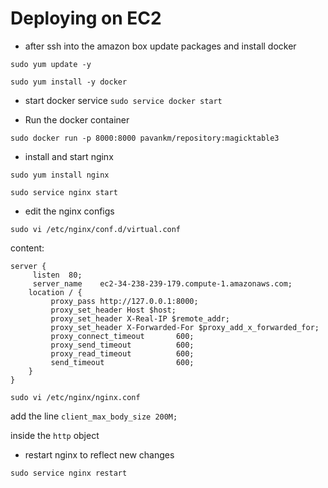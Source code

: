 # Deploying on EC2

- after ssh into the amazon box update packages and install docker

`sudo yum update -y`

`sudo yum install -y docker`

- start docker service
`sudo service docker start`

- Run the docker container

`sudo docker run -p 8000:8000 pavankm/repository:magicktable3`

- install and start nginx

`sudo yum install nginx`

`sudo service nginx start`

- edit the nginx configs

`sudo vi /etc/nginx/conf.d/virtual.conf`

content:

```
server {
     listen  80;
     server_name    ec2-34-238-239-179.compute-1.amazonaws.com;
    location / {
         proxy_pass http://127.0.0.1:8000;
         proxy_set_header Host $host;
         proxy_set_header X-Real-IP $remote_addr;
         proxy_set_header X-Forwarded-For $proxy_add_x_forwarded_for;
         proxy_connect_timeout       600;
         proxy_send_timeout          600;
         proxy_read_timeout          600;
         send_timeout                600;
    }
}
```

`sudo vi /etc/nginx/nginx.conf`

add the line
`client_max_body_size 200M;`

inside the `http` object


- restart nginx to reflect new changes

`sudo service nginx restart`